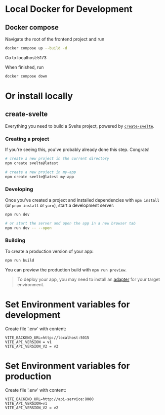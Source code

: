 # Local Docker for Development

## Docker compose

Navigate the root of the frontend project and run

```bash
docker compose up --build -d
```

Go to localhost:5173

When finished, run

```bash
docker compose down
```

# Or install locally

## create-svelte

Everything you need to build a Svelte project, powered by [`create-svelte`](https://github.com/sveltejs/kit/tree/main/packages/create-svelte).

### Creating a project

If you're seeing this, you've probably already done this step. Congrats!

```bash
# create a new project in the current directory
npm create svelte@latest

# create a new project in my-app
npm create svelte@latest my-app
```

### Developing

Once you've created a project and installed dependencies with `npm install` (or `pnpm install` or `yarn`), start a development server:

```bash
npm run dev

# or start the server and open the app in a new browser tab
npm run dev -- --open
```

### Building

To create a production version of your app:

```bash
npm run build
```

You can preview the production build with `npm run preview`.

> To deploy your app, you may need to install an [adapter](https://kit.svelte.dev/docs/adapters) for your target environment.

# Set Environment variables for development

Create file '.env' with content:

```
VITE_BACKEND_URL=http://localhost:5015
VITE_API_VERSION = v1
VITE_API_VERSION_V2 = v2
```

# Set Environment variables for production

Create file '.env' with content:

```
VITE_BACKEND_URL=http://api-service:8080
VITE_API_VERSION=v1
VITE_API_VERSION_V2 = v2
```
